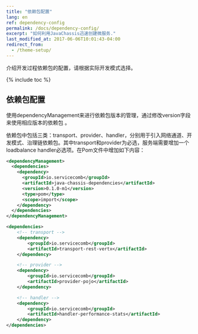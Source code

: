 ```yaml
---
title: "依赖包配置"
lang: en
ref: dependency-config
permalink: /docs/dependency-config/
excerpt: "如何利用JavaChassis迅速创建微服务."
last_modified_at: 2017-06-06T10:01:43-04:00
redirect_from:
  - /theme-setup/
---
```


介绍开发过程依赖包的配置，请根据实际开发模式选择。

{% include toc %}

## 依赖包配置

使用dependencyManagement来进行依赖包版本的管理，通过修改version字段来使用相应版本的依赖包 。

依赖包中包括三类：transport、provider、handler，分别用于引入网络通道、开发模式、治理链依赖包。其中transport和provider为必选，服务端需要增加一个loadbalance handler必选项。在Pom文件中增加如下内容：

```xml
<dependencyManagement>
  <dependencies>
    <dependency>
      <groupId>io.servicecomb</groupId>
      <artifactId>java-chassis-dependencies</artifactId>
      <version>0.1.0-m1</version>
      <type>pom</type>
      <scope>import</scope>
    </dependency>
  </dependencies>
</dependencyManagement>

<dependencies>
    <!-- transport -->
    <dependency>
        <groupId>io.servicecomb</groupId>
        <artifactId>transport-rest-vertx</artifactId>
    </dependency>

    <!-- provider -->
    <dependency>
        <groupId>io.servicecomb</groupId>
        <artifactId>provider-pojo</artifactId>
    </dependency>

    <!-- handler -->
    <dependency>
        <groupId>io.servicecomb</groupId>
        <artifactId>handler-performance-stats</artifactId>
    </dependency>
</dependencies>
```
